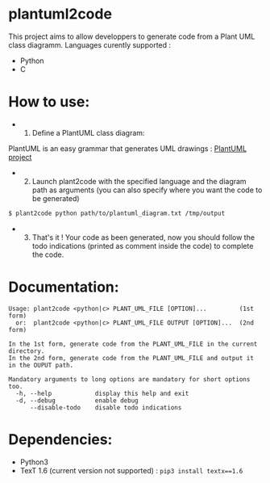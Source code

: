 # plantuml2code
This project aims to allow developpers to generate code from a Plant UML class diagramm.
Languages curently supported :
  - Python
  - C

# How to use:

- 1) Define a PlantUML class diagram:

 PlantUML is an easy grammar that generates UML drawings : [PlantUML project](http://plantuml.com/class-diagram)

- 2) Launch plant2code with the specified language and the diagram path as arguments (you can also specify where you want the code to be generated)
```sh
$ plant2code python path/to/plantuml_diagram.txt /tmp/output
```

- 3) That's it ! Your code as been generated, now you should follow the todo indications (printed as comment inside the code) to complete the code.

# Documentation:
```
Usage: plant2code <python|c> PLANT_UML_FILE [OPTION]...         (1st form)
  or:  plant2code <python|c> PLANT_UML_FILE OUTPUT [OPTION]...  (2nd form)

In the 1st form, generate code from the PLANT_UML_FILE in the current directory.
In the 2nd form, generate code from the PLANT_UML_FILE and output it in the OUPUT path.

Mandatory arguments to long options are mandatory for short options too.
  -h, --help            display this help and exit
  -d, --debug           enable debug
      --disable-todo    disable todo indications
```

# Dependencies:

* Python3
* TexT 1.6 (current version not supported) : ```pip3 install textx==1.6```

